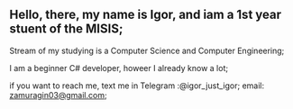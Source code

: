 
## Hello, there, my name is Igor, and iam  a 1st year stuent of the MISIS;
Stream of my studying is a Computer Science and Computer Engineering;

I am a beginner C# developer, howeer I already know a lot;

if you want to reach me, text me in 
Telegram :@igor_just_igor;
email: zamuragin03@gmail.com;

